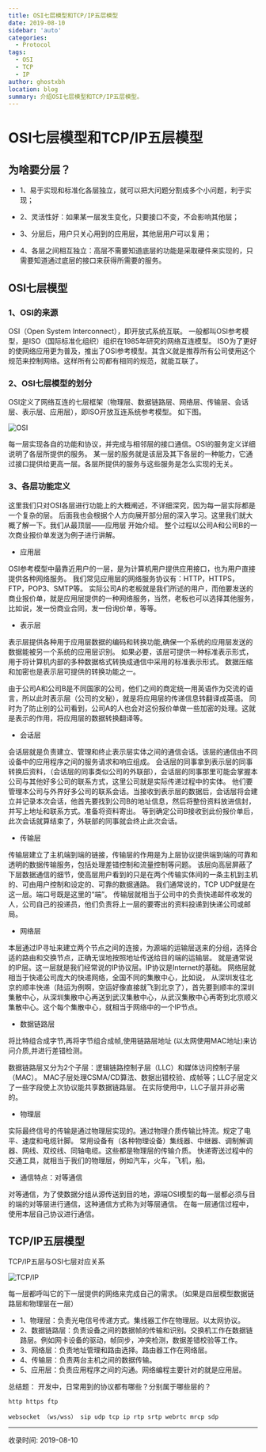 ```yaml
---
title: OSI七层模型和TCP/IP五层模型
date: 2019-08-10
sidebar: 'auto'
categories:
  - Protocol
tags:
  - OSI
  - TCP
  - IP
author: ghostxbh
location: blog
summary: 介绍OSI七层模型和TCP/IP五层模型。
---
```

# OSI七层模型和TCP/IP五层模型

## 为啥要分层？
- 1、易于实现和标准化各层独立，就可以把大问题分割成多个小问题，利于实现；

- 2、灵活性好：如果某一层发生变化，只要接口不变，不会影响其他层；

- 3、分层后，用户只关心用到的应用层，其他层用户可以复用；

- 4、各层之间相互独立：高层不需要知道底层的功能是采取硬件来实现的，只需要知道通过底层的接口来获得所需要的服务。

## OSI七层模型

### 1、OSI的来源

OSI（Open System Interconnect），即开放式系统互联。 一般都叫OSI参考模型，是ISO（国际标准化组织）组织在1985年研究的网络互连模型。
ISO为了更好的使网络应用更为普及，推出了OSI参考模型。其含义就是推荐所有公司使用这个规范来控制网络。这样所有公司都有相同的规范，就能互联了。

### 2、OSI七层模型的划分

OSI定义了网络互连的七层框架（物理层、数据链路层、网络层、传输层、会话层、表示层、应用层），即ISO开放互连系统参考模型。
如下图。

![OSI](http://file.uzykj.com/1dbf91a9-6876-2540-e8c3-a4afb9005072.png) 

每一层实现各自的功能和协议，并完成与相邻层的接口通信。OSI的服务定义详细说明了各层所提供的服务。
某一层的服务就是该层及其下各层的一种能力，它通过接口提供给更高一层。各层所提供的服务与这些服务是怎么实现的无关。

### 3、各层功能定义

这里我们只对OSI各层进行功能上的大概阐述，不详细深究，因为每一层实际都是一个复杂的层。
后面我也会根据个人方向展开部分层的深入学习。这里我们就大概了解一下。我们从最顶层——应用层 开始介绍。
整个过程以公司A和公司B的一次商业报价单发送为例子进行讲解。

- 应用层

OSI参考模型中最靠近用户的一层，是为计算机用户提供应用接口，也为用户直接提供各种网络服务。
我们常见应用层的网络服务协议有：HTTP，HTTPS，FTP，POP3、SMTP等。
实际公司A的老板就是我们所述的用户，而他要发送的商业报价单，就是应用层提供的一种网络服务，当然，老板也可以选择其他服务，比如说，发一份商业合同，发一份询价单，等等。

- 表示层

表示层提供各种用于应用层数据的编码和转换功能,确保一个系统的应用层发送的数据能被另一个系统的应用层识别。
如果必要，该层可提供一种标准表示形式，用于将计算机内部的多种数据格式转换成通信中采用的标准表示形式。
数据压缩和加密也是表示层可提供的转换功能之一。

由于公司A和公司B是不同国家的公司，他们之间的商定统一用英语作为交流的语言，所以此时表示层（公司的文秘），就是将应用层的传递信息转翻译成英语。
同时为了防止别的公司看到，公司A的人也会对这份报价单做一些加密的处理。这就是表示的作用，将应用层的数据转换翻译等。

- 会话层

会话层就是负责建立、管理和终止表示层实体之间的通信会话。该层的通信由不同设备中的应用程序之间的服务请求和响应组成。
会话层的同事拿到表示层的同事转换后资料，（会话层的同事类似公司的外联部），会话层的同事那里可能会掌握本公司与其他好多公司的联系方式，这里公司就是实际传递过程中的实体。
他们要管理本公司与外界好多公司的联系会话。当接收到表示层的数据后，会话层将会建立并记录本次会话，他首先要找到公司B的地址信息，然后将整份资料放进信封，并写上地址和联系方式。准备将资料寄出。
等到确定公司B接收到此份报价单后，此次会话就算结束了，外联部的同事就会终止此次会话。

- 传输层

传输层建立了主机端到端的链接，传输层的作用是为上层协议提供端到端的可靠和透明的数据传输服务，包括处理差错控制和流量控制等问题。
该层向高层屏蔽了下层数据通信的细节，使高层用户看到的只是在两个传输实体间的一条主机到主机的、可由用户控制和设定的、可靠的数据通路。
我们通常说的，TCP UDP就是在这一层。端口号既是这里的“端”。
传输层就相当于公司中的负责快递邮件收发的人，公司自己的投递员，他们负责将上一层的要寄出的资料投递到快递公司或邮局。

- 网络层

本层通过IP寻址来建立两个节点之间的连接，为源端的运输层送来的分组，选择合适的路由和交换节点，正确无误地按照地址传送给目的端的运输层。
就是通常说的IP层。这一层就是我们经常说的IP协议层。IP协议是Internet的基础。
网络层就相当于快递公司庞大的快递网络，全国不同的集散中心，比如说，
从深圳发往北京的顺丰快递（陆运为例啊，空运好像直接就飞到北京了），首先要到顺丰的深圳集散中心，从深圳集散中心再送到武汉集散中心，从武汉集散中心再寄到北京顺义集散中心。这个每个集散中心，就相当于网络中的一个IP节点。

- 数据链路层 

将比特组合成字节,再将字节组合成帧,使用链路层地址 (以太网使用MAC地址)来访问介质,并进行差错检测。

数据链路层又分为2个子层：逻辑链路控制子层（LLC）和媒体访问控制子层（MAC）。
MAC子层处理CSMA/CD算法、数据出错校验、成帧等；LLC子层定义了一些字段使上次协议能共享数据链路层。
在实际使用中，LLC子层并非必需的。

- 物理层     

实际最终信号的传输是通过物理层实现的。通过物理介质传输比特流。规定了电平、速度和电缆针脚。
常用设备有（各种物理设备）集线器、中继器、调制解调器、网线、双绞线、同轴电缆。这些都是物理层的传输介质。
快递寄送过程中的交通工具，就相当于我们的物理层，例如汽车，火车，飞机，船。

- 通信特点：对等通信

对等通信，为了使数据分组从源传送到目的地，源端OSI模型的每一层都必须与目的端的对等层进行通信，这种通信方式称为对等层通信。
在每一层通信过程中，使用本层自己协议进行通信。


## TCP/IP五层模型

TCP/IP五层与OSI七层对应关系

![TCP/IP](http://file.uzykj.com/d834a324-9487-36c6-436a-6df0a9d45942.png)

每一层都呼叫它的下一层提供的网络来完成自己的需求。（如果是四层模型数据链路层和物理层在一层） 

- 1、物理层：负责光电信号传递方式。集线器工作在物理层。以太网协议。 
- 2、数据链路层：负责设备之间的数据帧的传输和识别。交换机工作在数据链路层。例如网卡设备的驱动，帧同步，冲突检测，数据差错校验等工作。 
- 3、网络层：负责地址管理和路由选择。路由器工作在网络层。 
- 4、传输层：负责两台主机之间的数据传输。 
- 5、应用层：负责应用程序之间的沟通。网络编程主要针对的就是应用层。

总结题：
开发中，日常用到的协议都有哪些？分别属于哪些层的？ 

`http https ftp`

`websocket （ws/wss） sip udp tcp ip rtp srtp webrtc mrcp sdp`


---
收录时间: 2019-08-10

<Vssue :title="$title" />
